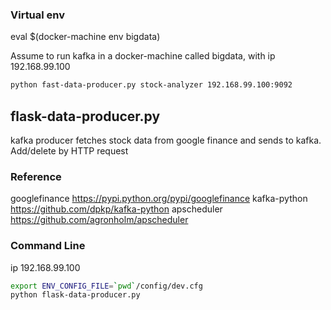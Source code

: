 
### Virtual env 

eval $(docker-machine env bigdata)


Assume to run kafka in a docker-machine called bigdata, with ip 192.168.99.100
```sh
python fast-data-producer.py stock-analyzer 192.168.99.100:9092
```


## flask-data-producer.py
kafka producer fetches stock data from google finance and sends to kafka. Add/delete by HTTP request

### Reference
googlefinance   https://pypi.python.org/pypi/googlefinance
kafka-python    https://github.com/dpkp/kafka-python
apscheduler     https://github.com/agronholm/apscheduler

### Command Line
ip 192.168.99.100
```sh
export ENV_CONFIG_FILE=`pwd`/config/dev.cfg
python flask-data-producer.py
```